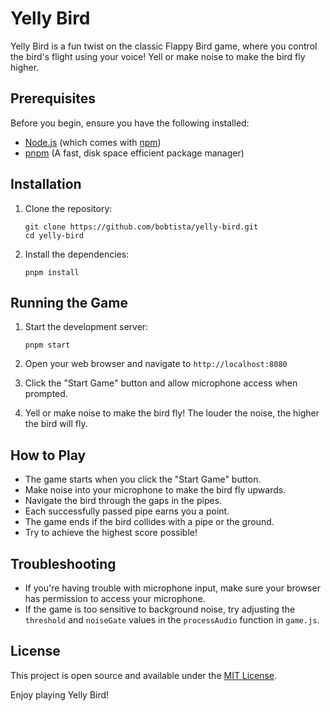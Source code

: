 # Yelly Bird

Yelly Bird is a fun twist on the classic Flappy Bird game, where you control the bird's flight using your voice! Yell or make noise to make the bird fly higher.

## Prerequisites

Before you begin, ensure you have the following installed:
- [Node.js](https://nodejs.org/) (which comes with [npm](http://npmjs.com/))
- [pnpm](https://pnpm.io/) (A fast, disk space efficient package manager)

## Installation

1. Clone the repository:
   ```
   git clone https://github.com/bobtista/yelly-bird.git
   cd yelly-bird
   ```

2. Install the dependencies:
   ```
   pnpm install
   ```

## Running the Game

1. Start the development server:
   ```
   pnpm start
   ```

2. Open your web browser and navigate to `http://localhost:8080`

3. Click the "Start Game" button and allow microphone access when prompted.

4. Yell or make noise to make the bird fly! The louder the noise, the higher the bird will fly.

## How to Play

- The game starts when you click the "Start Game" button.
- Make noise into your microphone to make the bird fly upwards.
- Navigate the bird through the gaps in the pipes.
- Each successfully passed pipe earns you a point.
- The game ends if the bird collides with a pipe or the ground.
- Try to achieve the highest score possible!

## Troubleshooting

- If you're having trouble with microphone input, make sure your browser has permission to access your microphone.
- If the game is too sensitive to background noise, try adjusting the `threshold` and `noiseGate` values in the `processAudio` function in `game.js`.

## License

This project is open source and available under the [MIT License](LICENSE).

Enjoy playing Yelly Bird!